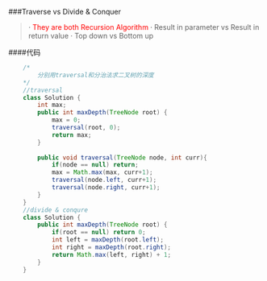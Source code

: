 ###Traverse vs Divide & Conquer

> · <font color = 'red' >They are both Recursion Algorithm</font>
> · Result in parameter vs Result in return value
> · Top down vs Bottom up


####代码
```java
	/*
	    分别用traversal和分治法求二叉树的深度
	*/
	//traversal
	class Solution {
	    int max;
	    public int maxDepth(TreeNode root) {
	        max = 0;
	        traversal(root, 0);
	        return max;
	    }
	    
	    public void traversal(TreeNode node, int curr){
	        if(node == null) return;
	        max = Math.max(max, curr+1);
	        traversal(node.left, curr+1);
	        traversal(node.right, curr+1);
	    }
	}
	//divide & conqure
	class Solution {
	    public int maxDepth(TreeNode root) {
	        if(root == null) return 0;
	        int left = maxDepth(root.left);
	        int right = maxDepth(root.right);
	        return Math.max(left, right) + 1;
	    }
	}
```